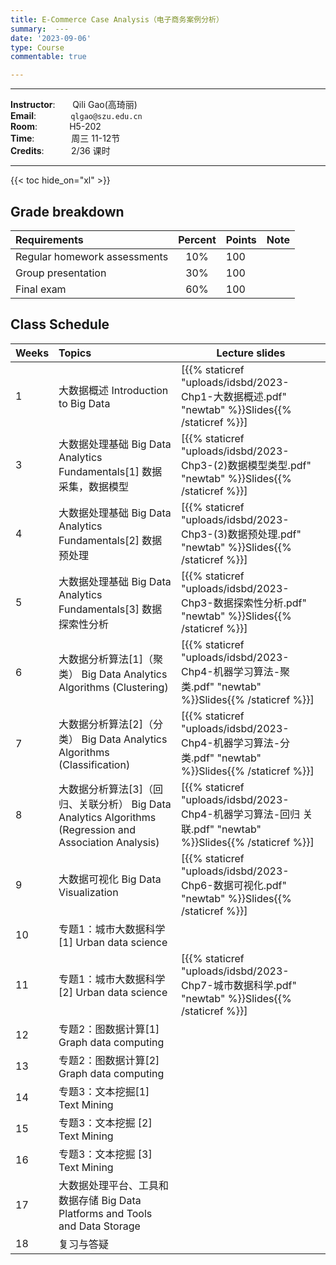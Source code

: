 ```yaml
---
title: E-Commerce Case Analysis（电子商务案例分析）
summary:  ---
date: '2023-09-06'
type: Course
commentable: true

---
```

-----
**Instructor**:       Qili Gao(高琦丽)                 <br>
**Email**:              `qlgao@szu.edu.cn`                 <br>
**Room**:             H5-202   <br>
**Time**:               周三 11-12节      <br>
**Credits**:           2/36 课时

-----

{{< toc hide_on="xl" >}}

## Grade breakdown

|  Requirements              | Percent      | Points                       | Note                                       |
|:---------------------------|:------------:|:-----------------------------|:-------------------------------------------|
| Regular homework assessments | 10%          |   100                       |                                            |
|Group presentation        | 30%              |     100                     |                                            |
| Final  exam                | 60%          |  100                          |                                            |


## Class Schedule

|Weeks | Topics                                                                                  | Lecture slides	                                                                                                                                                               
|----- |:----------------------------------------------------------------------------------------|---------------------------------------------------------------------------------------------------------------------------------------------------------------------------------|
|  1   | 大数据概述 Introduction to Big Data                                                          | [{{% staticref "uploads/idsbd/2023-Chp1-大数据概述.pdf" "newtab" %}}Slides{{% /staticref %}}]                                                                                  |
|  3   | 大数据处理基础 Big Data Analytics Fundamentals[1] 数据采集，数据模型                                    | [{{% staticref "uploads/idsbd/2023-Chp3-(2)数据模型类型.pdf" "newtab" %}}Slides{{% /staticref %}}] |                                                                    |
|  4  | 大数据处理基础 Big Data Analytics Fundamentals[2] 数据预处理                                        | [{{% staticref "uploads/idsbd/2023-Chp3-(3)数据预处理.pdf" "newtab" %}}Slides{{% /staticref %}}]                                                                            | 
| 5  | 大数据处理基础 Big Data Analytics Fundamentals[3] 数据探索性分析                                      | [{{% staticref "uploads/idsbd/2023-Chp3-数据探索性分析.pdf" "newtab" %}}Slides{{% /staticref %}}]                                                                           |                                                                                                  
|  6  | 大数据分析算法[1]（聚类） Big Data Analytics Algorithms (Clustering)                               | [{{% staticref "uploads/idsbd/2023-Chp4-机器学习算法-聚类.pdf" "newtab" %}}Slides{{% /staticref %}}]                                                                         | 
|  7  | 大数据分析算法[2]（分类） Big Data Analytics Algorithms (Classification)                           | [{{% staticref "uploads/idsbd/2023-Chp4-机器学习算法-分类.pdf" "newtab" %}}Slides{{% /staticref %}}]                                                                          |                                                                                               
|  8  | 大数据分析算法[3]（回归、关联分析） Big Data Analytics Algorithms (Regression and Association Analysis) |[{{% staticref "uploads/idsbd/2023-Chp4-机器学习算法-回归 关联.pdf" "newtab" %}}Slides{{% /staticref %}}]                                                                    |                                                                                                                                                                                                         
|  9 | 大数据可视化 Big Data Visualization                                                           | [{{% staticref "uploads/idsbd/2023-Chp6-数据可视化.pdf" "newtab" %}}Slides{{% /staticref %}}]                                                                                     |                                                                                                                                                                          
|  10  | 专题1：城市大数据科学[1]  Urban data science                                                      |                                                                                                                                                                             |                                                                                          
|  11  | 专题1：城市大数据科学[2] Urban data science                                                       |[{{% staticref "uploads/idsbd/2023-Chp7-城市数据科学.pdf" "newtab" %}}Slides{{% /staticref %}}]                                                                                |                                                                                                                                                                                          
|  12  | 专题2：图数据计算[1] Graph data computing                                                       |                                                                                                                                                                             | 
|  13  | 专题2：图数据计算[2] Graph data computing                                                       |                                                                                                                                                                             |         
|  14  | 专题3：文本挖掘[1] Text Mining                                                                 |                                                                                                                                                                              |                                                                
|  15  | 专题3：文本挖掘 [2] Text Mining                                                                |                                                                                                                                                                              |                                                                                   
|  16  | 专题3：文本挖掘 [3] Text Mining                                                                |                                                                                                                                                                               |                                                                                        
|  17  | 大数据处理平台、工具和数据存储 Big Data Platforms and Tools and Data Storage                      |                                                                                                                                                                               |                                                                                                                
|  18  | 复习与答疑                                                                                   |                                                                                                                                                                                 |                                                                                     

